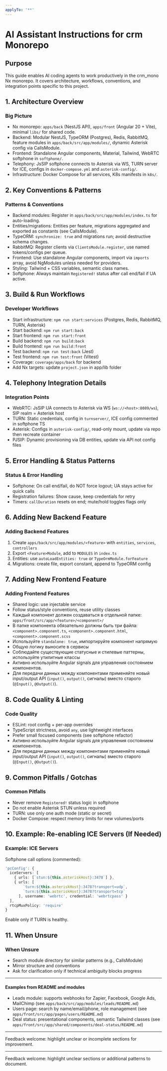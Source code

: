 ```yaml
---
applyTo: '**'
---
```


# AI Assistant Instructions for crm Monorepo

## Purpose
This guide enables AI coding agents to work productively in the crm_mono Nx monorepo. It covers architecture, workflows, conventions, and integration points specific to this project.

## 1. Architecture Overview

### Big Picture
- Nx monorepo: `apps/back` (NestJS API), `apps/front` (Angular 20 + Vite), minimal `libs/` for shared code.
- Backend: Modular NestJS, TypeORM (Postgres), Redis, RabbitMQ, feature modules in `apps/back/src/app/modules/`, dynamic Asterisk config via CallsModule.
- Frontend: Standalone Angular components, Material, Tailwind, WebRTC softphone in `softphone/`.
- Telephony: JsSIP softphone connects to Asterisk via WS, TURN server for ICE, configs in `docker-compose.yml` and `asterisk-config/`.
- Infrastructure: Docker Compose for all services, K8s manifests in `k8s/`.

## 2. Key Conventions & Patterns

### Patterns & Conventions
- Backend modules: Register in `apps/back/src/app/modules/index.ts` for auto-loading.
- Entities/migrations: Entities per feature, migrations aggregated and exported as constants (see CallsModule).
- TypeORM: `synchronize: true` and migrations run; avoid destructive schema changes.
- RabbitMQ: Register clients via `ClientsModule.register`, use named tokens/configs per queue.
- Frontend: Use standalone Angular components, import via `imports` array, avoid NgModules unless needed for providers.
- Styling: Tailwind + CSS variables, semantic class names.
- Softphone: Always maintain `Registered!` status after call end/fail if UA active.

## 3. Build & Run Workflows

### Developer Workflows
- Start infrastructure: `npm run start:services` (Postgres, Redis, RabbitMQ, TURN, Asterisk)
- Start backend: `npm run start:back`
- Start frontend: `npm run start:front`
- Build backend: `npm run build:back`
- Build frontend: `npm run build:front`
- Test backend: `npm run test:back` (Jest)
- Test frontend: `npm run test:front` (Vitest)
- Coverage: `coverage/apps/back` for backend
- Add Nx targets: update `project.json` in app/lib folder

## 4. Telephony Integration Details

### Integration Points
- WebRTC: JsSIP UA connects to Asterisk via WS (`ws://<host>:8089/ws`), SIP realm = Asterisk host
- TURN: Static credentials, config in `turnserver/`, ICE config commented in softphone TS
- Asterisk: Configs in `asterisk-config/`, read-only mount, update via repo then recreate container
- PJSIP: Dynamic provisioning via DB entities, update via API not config files

## 5. Error Handling & Status Patterns

### Status & Error Handling
- Softphone: On call end/fail, do NOT force logout; UA stays active for quick calls
- Registration failures: Show cause, keep credentials for retry
- Timers: `callDuration` resets on end; mute/hold toggles flags only

## 6. Adding New Backend Feature

### Adding Backend Features
1. Create `apps/back/src/app/modules/<feature>` with `entities`, `services`, `controllers`
2. Export `<Feature>Module`, add to `MODULES` in `index.ts`
3. Entities: use `autoLoadEntities: true` or `TypeOrmModule.forFeature`
4. Migrations: create file, export constant, append to TypeORM config

## 7. Adding New Frontend Feature

### Adding Frontend Features
- Shared logic: use injectable service
- Follow status/style conventions, reuse utility classes
- Каждый компонент должен создаваться в отдельной папке: `apps/front/src/app/<feature>/<component>/`
- В папке компонента обязательно должны быть три файла: `<component>.component.ts`, `<component>.component.html`, `<component>.component.scss`
- Используйте `standalone: true`, импортируйте компонент напрямую
- Общую логику выносите в сервисы
- Соблюдайте существующие статусные и стилевые паттерны, используйте утилитные классы
- Активно используйте Angular signals для управления состоянием компонентов.
- Для передачи данных между компонентами применяйте новый input/output API (`input()`, `output()`, сигналы) вместо старого (`@Input()`, `@Output()`).


## 8. Code Quality & Linting

### Code Quality
- ESLint: root config + per-app overrides
- TypeScript strictness, avoid `any`, use lightweight interfaces
- Prefer small focused components (see softphone refactor)
- Активно используйте Angular signals для управления состоянием компонентов.
- Для передачи данных между компонентами применяйте новый input/output API (`input()`, `output()`, сигналы) вместо старого (`@Input()`, `@Output()`).


## 9. Common Pitfalls / Gotchas

### Common Pitfalls
- Never remove `Registered!` status logic in softphone
- Do not enable Asterisk STUN unless required
- TURN: use only one auth mode (static or secret)
- Docker Compose: respect memory limits for new volumes/ports

## 10. Example: Re-enabling ICE Servers (If Needed)

### Example: ICE Servers
Softphone call options (commented):
```ts
'pcConfig': {
  iceServers: [
    { urls: [`stun:${this.asteriskHost}:3478`] },
    { urls: [
        `turn:${this.asteriskHost}:3478?transport=udp`,
        `turn:${this.asteriskHost}:3478?transport=tcp`
      ], username: 'webrtc', credential: 'webrtcpass' }
  ],
  rtcpMuxPolicy: 'require'
}
```
Enable only if TURN is healthy.

## 11. When Unsure

### When Unsure
- Search module directory for similar patterns (e.g., CallsModule)
- Mirror structure and conventions
- Ask for clarification only if technical ambiguity blocks progress

---
#### Examples from README and modules
- Leads module: supports webhooks for Zapier, Facebook, Google Ads, MailChimp (see `apps/back/src/app/modules/leads/README.md`)
- Users page: search by name/email/phone, role management (see `apps/front/src/app/pages/users/README.md`)
- Deal status: presentational components, semantic Tailwind classes (see `apps/front/src/app/shared/components/deal-status/README.md`)

---
Feedback welcome: highlight unclear or incomplete sections for improvement.

---
Feedback welcome: highlight unclear sections or additional patterns to document.

